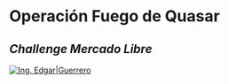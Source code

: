 # Operación Fuego de Quasar
## _Challenge Mercado Libre_

[![Ing. Edgar|Guerrero](https://cldup.com/dTxpPi9lDf.thumb.png)](https://www.linkedin.com/in/ing-edgar-guerrero/)
